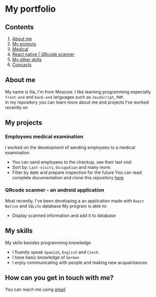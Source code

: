 # My portfolio
## Contents
1. [About me](#about-me)
2. [My projects](#my-projects)
  1. [Medical](https://github.com/iliapnmrv/med)
  2. [React native | QRcode scanner](https://github.com/iliapnmrv/QR_expo)
3. [My other skills](#my-skills)
4. [Concacts](#how-can-you-get-in-touch-with-me?)
<a href="about-me"></a>
## About me
My name is Ilia, I'm from Moscow. I like learning programming especially `front-end` and `back-end` languages such as `JavaScript`, `PHP`. 
<br> In my repository you can learn more about me and projects I've worked recently on
<a href="my-projects"></a>
## My projects
### Employees medical examination
I worked on the development of sending employees to a medical examination
- You can send employees to the checkup, see their last visit
- Sort by: `Last-visits`, `Occupation` and many more.
- Filter by date and prepare inspection for the future
You can read complete documentation and clone this repository [here](https://github.com/iliapnmrv/med)
### QRcode scanner - an android application
Most recently, I've been developing a an application made with `React Native` and `SQLite` database
My program is able to:
- Display scanned information and add it to database
## My skills
 My skills besides programming knowledge
- I fluently speak `Spanish`, `English` and `Czech`. 
- I have basic knowledge of `German`
- I enjoy communicating with people and making new acquaintances
## How can you get in touch with me?
You can reach me using [email](mailto:iliapnmrvv@gmail.com)
